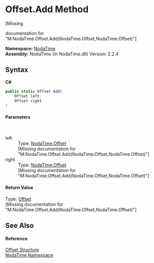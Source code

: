# Offset.Add Method 
 

\[Missing <summary> documentation for "M:NodaTime.Offset.Add(NodaTime.Offset,NodaTime.Offset)"\]

**Namespace:**&nbsp;<a href="N_NodaTime">NodaTime</a><br />**Assembly:**&nbsp;NodaTime (in NodaTime.dll) Version: 2.2.4

## Syntax

**C#**<br />
``` C#
public static Offset Add(
	Offset left,
	Offset right
)
```


#### Parameters
&nbsp;<dl><dt>left</dt><dd>Type: <a href="T_NodaTime_Offset">NodaTime.Offset</a><br />\[Missing <param name="left"/> documentation for "M:NodaTime.Offset.Add(NodaTime.Offset,NodaTime.Offset)"\]</dd><dt>right</dt><dd>Type: <a href="T_NodaTime_Offset">NodaTime.Offset</a><br />\[Missing <param name="right"/> documentation for "M:NodaTime.Offset.Add(NodaTime.Offset,NodaTime.Offset)"\]</dd></dl>

#### Return Value
Type: <a href="T_NodaTime_Offset">Offset</a><br />\[Missing <returns> documentation for "M:NodaTime.Offset.Add(NodaTime.Offset,NodaTime.Offset)"\]

## See Also


#### Reference
<a href="T_NodaTime_Offset">Offset Structure</a><br /><a href="N_NodaTime">NodaTime Namespace</a><br />